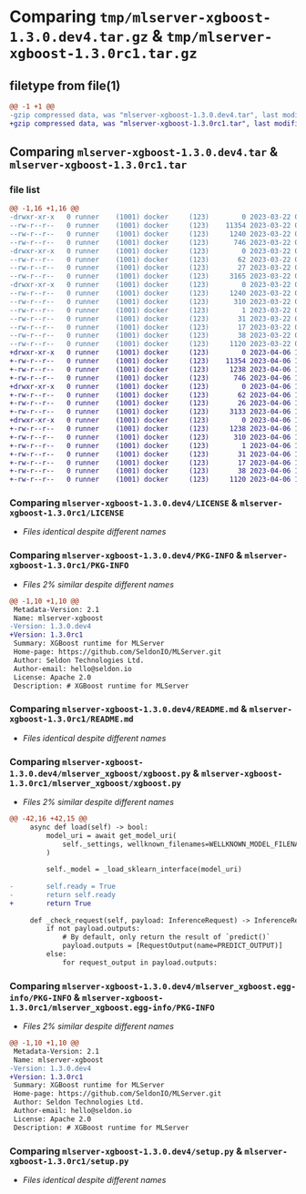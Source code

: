 # Comparing `tmp/mlserver-xgboost-1.3.0.dev4.tar.gz` & `tmp/mlserver-xgboost-1.3.0rc1.tar.gz`

## filetype from file(1)

```diff
@@ -1 +1 @@
-gzip compressed data, was "mlserver-xgboost-1.3.0.dev4.tar", last modified: Wed Mar 22 09:49:30 2023, max compression
+gzip compressed data, was "mlserver-xgboost-1.3.0rc1.tar", last modified: Thu Apr  6 13:37:46 2023, max compression
```

## Comparing `mlserver-xgboost-1.3.0.dev4.tar` & `mlserver-xgboost-1.3.0rc1.tar`

### file list

```diff
@@ -1,16 +1,16 @@
-drwxr-xr-x   0 runner    (1001) docker     (123)        0 2023-03-22 09:49:30.627916 mlserver-xgboost-1.3.0.dev4/
--rw-r--r--   0 runner    (1001) docker     (123)    11354 2023-03-22 09:48:47.000000 mlserver-xgboost-1.3.0.dev4/LICENSE
--rw-r--r--   0 runner    (1001) docker     (123)     1240 2023-03-22 09:49:30.627916 mlserver-xgboost-1.3.0.dev4/PKG-INFO
--rw-r--r--   0 runner    (1001) docker     (123)      746 2023-03-22 09:48:47.000000 mlserver-xgboost-1.3.0.dev4/README.md
-drwxr-xr-x   0 runner    (1001) docker     (123)        0 2023-03-22 09:49:30.627916 mlserver-xgboost-1.3.0.dev4/mlserver_xgboost/
--rw-r--r--   0 runner    (1001) docker     (123)       62 2023-03-22 09:48:47.000000 mlserver-xgboost-1.3.0.dev4/mlserver_xgboost/__init__.py
--rw-r--r--   0 runner    (1001) docker     (123)       27 2023-03-22 09:48:47.000000 mlserver-xgboost-1.3.0.dev4/mlserver_xgboost/version.py
--rw-r--r--   0 runner    (1001) docker     (123)     3165 2023-03-22 09:48:47.000000 mlserver-xgboost-1.3.0.dev4/mlserver_xgboost/xgboost.py
-drwxr-xr-x   0 runner    (1001) docker     (123)        0 2023-03-22 09:49:30.627916 mlserver-xgboost-1.3.0.dev4/mlserver_xgboost.egg-info/
--rw-r--r--   0 runner    (1001) docker     (123)     1240 2023-03-22 09:49:30.000000 mlserver-xgboost-1.3.0.dev4/mlserver_xgboost.egg-info/PKG-INFO
--rw-r--r--   0 runner    (1001) docker     (123)      310 2023-03-22 09:49:30.000000 mlserver-xgboost-1.3.0.dev4/mlserver_xgboost.egg-info/SOURCES.txt
--rw-r--r--   0 runner    (1001) docker     (123)        1 2023-03-22 09:49:30.000000 mlserver-xgboost-1.3.0.dev4/mlserver_xgboost.egg-info/dependency_links.txt
--rw-r--r--   0 runner    (1001) docker     (123)       31 2023-03-22 09:49:30.000000 mlserver-xgboost-1.3.0.dev4/mlserver_xgboost.egg-info/requires.txt
--rw-r--r--   0 runner    (1001) docker     (123)       17 2023-03-22 09:49:30.000000 mlserver-xgboost-1.3.0.dev4/mlserver_xgboost.egg-info/top_level.txt
--rw-r--r--   0 runner    (1001) docker     (123)       38 2023-03-22 09:49:30.627916 mlserver-xgboost-1.3.0.dev4/setup.cfg
--rw-r--r--   0 runner    (1001) docker     (123)     1120 2023-03-22 09:48:47.000000 mlserver-xgboost-1.3.0.dev4/setup.py
+drwxr-xr-x   0 runner    (1001) docker     (123)        0 2023-04-06 13:37:46.129348 mlserver-xgboost-1.3.0rc1/
+-rw-r--r--   0 runner    (1001) docker     (123)    11354 2023-04-06 13:37:12.000000 mlserver-xgboost-1.3.0rc1/LICENSE
+-rw-r--r--   0 runner    (1001) docker     (123)     1238 2023-04-06 13:37:46.129348 mlserver-xgboost-1.3.0rc1/PKG-INFO
+-rw-r--r--   0 runner    (1001) docker     (123)      746 2023-04-06 13:37:12.000000 mlserver-xgboost-1.3.0rc1/README.md
+drwxr-xr-x   0 runner    (1001) docker     (123)        0 2023-04-06 13:37:46.129348 mlserver-xgboost-1.3.0rc1/mlserver_xgboost/
+-rw-r--r--   0 runner    (1001) docker     (123)       62 2023-04-06 13:37:12.000000 mlserver-xgboost-1.3.0rc1/mlserver_xgboost/__init__.py
+-rw-r--r--   0 runner    (1001) docker     (123)       26 2023-04-06 13:37:12.000000 mlserver-xgboost-1.3.0rc1/mlserver_xgboost/version.py
+-rw-r--r--   0 runner    (1001) docker     (123)     3133 2023-04-06 13:37:12.000000 mlserver-xgboost-1.3.0rc1/mlserver_xgboost/xgboost.py
+drwxr-xr-x   0 runner    (1001) docker     (123)        0 2023-04-06 13:37:46.129348 mlserver-xgboost-1.3.0rc1/mlserver_xgboost.egg-info/
+-rw-r--r--   0 runner    (1001) docker     (123)     1238 2023-04-06 13:37:46.000000 mlserver-xgboost-1.3.0rc1/mlserver_xgboost.egg-info/PKG-INFO
+-rw-r--r--   0 runner    (1001) docker     (123)      310 2023-04-06 13:37:46.000000 mlserver-xgboost-1.3.0rc1/mlserver_xgboost.egg-info/SOURCES.txt
+-rw-r--r--   0 runner    (1001) docker     (123)        1 2023-04-06 13:37:46.000000 mlserver-xgboost-1.3.0rc1/mlserver_xgboost.egg-info/dependency_links.txt
+-rw-r--r--   0 runner    (1001) docker     (123)       31 2023-04-06 13:37:46.000000 mlserver-xgboost-1.3.0rc1/mlserver_xgboost.egg-info/requires.txt
+-rw-r--r--   0 runner    (1001) docker     (123)       17 2023-04-06 13:37:46.000000 mlserver-xgboost-1.3.0rc1/mlserver_xgboost.egg-info/top_level.txt
+-rw-r--r--   0 runner    (1001) docker     (123)       38 2023-04-06 13:37:46.129348 mlserver-xgboost-1.3.0rc1/setup.cfg
+-rw-r--r--   0 runner    (1001) docker     (123)     1120 2023-04-06 13:37:12.000000 mlserver-xgboost-1.3.0rc1/setup.py
```

### Comparing `mlserver-xgboost-1.3.0.dev4/LICENSE` & `mlserver-xgboost-1.3.0rc1/LICENSE`

 * *Files identical despite different names*

### Comparing `mlserver-xgboost-1.3.0.dev4/PKG-INFO` & `mlserver-xgboost-1.3.0rc1/PKG-INFO`

 * *Files 2% similar despite different names*

```diff
@@ -1,10 +1,10 @@
 Metadata-Version: 2.1
 Name: mlserver-xgboost
-Version: 1.3.0.dev4
+Version: 1.3.0rc1
 Summary: XGBoost runtime for MLServer
 Home-page: https://github.com/SeldonIO/MLServer.git
 Author: Seldon Technologies Ltd.
 Author-email: hello@seldon.io
 License: Apache 2.0
 Description: # XGBoost runtime for MLServer
```

### Comparing `mlserver-xgboost-1.3.0.dev4/README.md` & `mlserver-xgboost-1.3.0rc1/README.md`

 * *Files identical despite different names*

### Comparing `mlserver-xgboost-1.3.0.dev4/mlserver_xgboost/xgboost.py` & `mlserver-xgboost-1.3.0rc1/mlserver_xgboost/xgboost.py`

 * *Files 2% similar despite different names*

```diff
@@ -42,16 +42,15 @@
     async def load(self) -> bool:
         model_uri = await get_model_uri(
             self._settings, wellknown_filenames=WELLKNOWN_MODEL_FILENAMES
         )
 
         self._model = _load_sklearn_interface(model_uri)
 
-        self.ready = True
-        return self.ready
+        return True
 
     def _check_request(self, payload: InferenceRequest) -> InferenceRequest:
         if not payload.outputs:
             # By default, only return the result of `predict()`
             payload.outputs = [RequestOutput(name=PREDICT_OUTPUT)]
         else:
             for request_output in payload.outputs:
```

### Comparing `mlserver-xgboost-1.3.0.dev4/mlserver_xgboost.egg-info/PKG-INFO` & `mlserver-xgboost-1.3.0rc1/mlserver_xgboost.egg-info/PKG-INFO`

 * *Files 2% similar despite different names*

```diff
@@ -1,10 +1,10 @@
 Metadata-Version: 2.1
 Name: mlserver-xgboost
-Version: 1.3.0.dev4
+Version: 1.3.0rc1
 Summary: XGBoost runtime for MLServer
 Home-page: https://github.com/SeldonIO/MLServer.git
 Author: Seldon Technologies Ltd.
 Author-email: hello@seldon.io
 License: Apache 2.0
 Description: # XGBoost runtime for MLServer
```

### Comparing `mlserver-xgboost-1.3.0.dev4/setup.py` & `mlserver-xgboost-1.3.0rc1/setup.py`

 * *Files identical despite different names*

